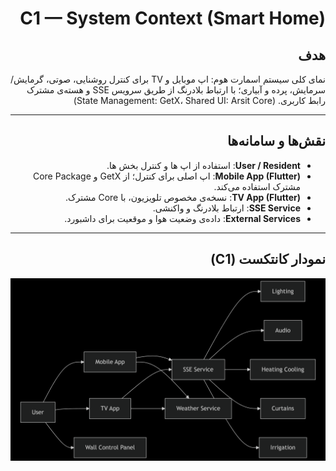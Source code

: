<div dir="rtl">

# C1 — System Context (Smart Home)

## هدف
نمای کلی سیستم اسمارت‌ هوم: اپ موبایل و TV برای کنترل روشنایی، صوتی، گرمایش/سرمایش، پرده و آبیاری؛ با ارتباط بلادرنگ از طریق سرویس SSE و هسته‌ی مشترک رابط کاربری. (State Management: GetX، Shared UI: Arsit Core) 

---

## نقش‌ها و سامانه‌ها
- **User / Resident**: استفاده از اپ‌ ها و کنترل بخش‌ ها. 
- **Mobile App (Flutter)**: اپ اصلی برای کنترل؛ از GetX و Core Package مشترک استفاده می‌کند. 
- **TV App (Flutter)**: نسخه‌ی مخصوص تلویزیون، با Core مشترک. 
- **SSE Service**: ارتباط بلادرنگ و واکنشی.  
- **External Services**: داده‌ی وضعیت هوا و موقعیت برای داشبورد. 

---

## نمودار کانتکست (C1)

![نمودار کانتکست](images/Context_diagram.png)

</div>
